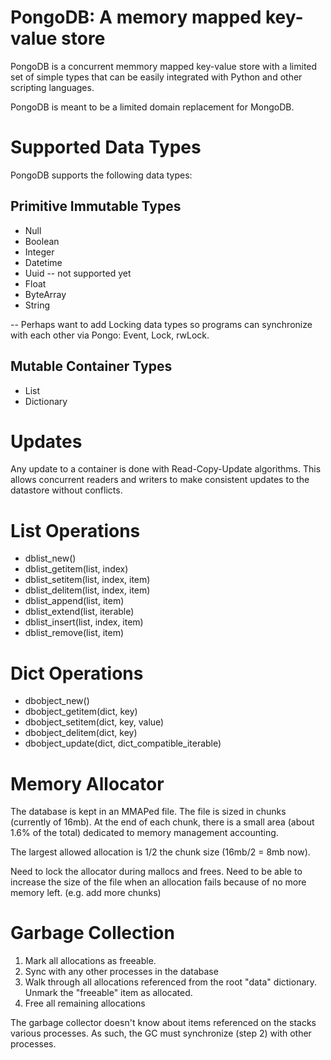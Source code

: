 PongoDB: A memory mapped key-value store
========================================

PongoDB is a concurrent memmory mapped key-value store with a limited
set of simple types that can be easily integrated with Python and other
scripting languages.

PongoDB is meant to be a limited domain replacement for MongoDB.

Supported Data Types
====================

PongoDB supports the following data types:

Primitive Immutable Types
-------------------------
* Null
* Boolean
* Integer
* Datetime
* Uuid -- not supported yet
* Float
* ByteArray
* String

-- Perhaps want to add Locking data types so programs can synchronize
   with each other via Pongo: Event, Lock, rwLock.

Mutable Container Types
-----------------------
* List
* Dictionary

Updates
=======

Any update to a container is done with Read-Copy-Update algorithms.
This allows concurrent readers and writers to make consistent updates
to the datastore without conflicts.

List Operations
===============

* dblist_new()
* dblist_getitem(list, index)
* dblist_setitem(list, index, item)
* dblist_delitem(list, index, item)
* dblist_append(list, item)
* dblist_extend(list, iterable)
* dblist_insert(list, index, item)
* dblist_remove(list, item)

Dict Operations
===============
* dbobject_new()
* dbobject_getitem(dict, key)
* dbobject_setitem(dict, key, value)
* dbobject_delitem(dict, key)
* dbobject_update(dict, dict_compatible_iterable)

Memory Allocator
================
The database is kept in an MMAPed file.  The file is sized in
chunks (currently of 16mb).  At the end of each chunk, there is
a small area (about 1.6% of the total) dedicated to memory
management accounting.

The largest allowed allocation is 1/2 the chunk size (16mb/2 = 8mb now).

Need to lock the allocator during mallocs and frees.  Need to
be able to increase the size of the file when an allocation
fails because of no more memory left. (e.g. add more chunks)

Garbage Collection
==================
  1.  Mark all allocations as freeable.
  2.  Sync with any other processes in the database
  3.  Walk through all allocations referenced from the
      root "data" dictionary.  Unmark the "freeable" item
      as allocated.
  4.  Free all remaining allocations

The garbage collector doesn't know about items referenced on the
stacks various processes.  As such, the GC must synchronize (step 2)
with other processes.

